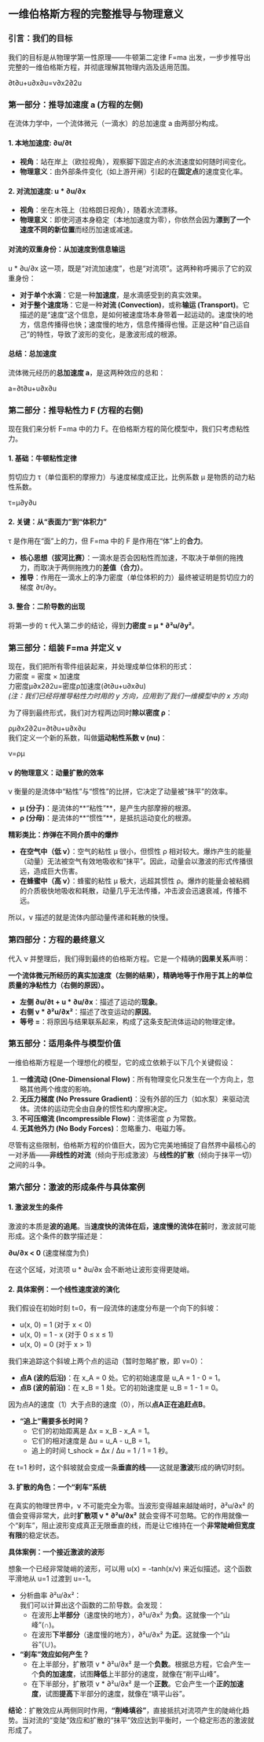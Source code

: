 ## **一维伯格斯方程的完整推导与物理意义**

### **引言：我们的目标**

我们的目标是从物理学第一性原理——牛顿第二定律 F=ma 出发，一步步推导出完整的一维伯格斯方程，并彻底理解其物理内涵及适用范围。

∂t∂u​+u∂x∂u​=ν∂x2∂2u​

### **第一部分：推导加速度 a (方程的左侧)**

在流体力学中，一个流体微元（一滴水）的总加速度 a 由两部分构成。

#### **1\. 本地加速度: ∂u/∂t**

* **视角**：站在岸上（欧拉视角），观察脚下固定点的水流速度如何随时间变化。  
* **物理意义**：由外部条件变化（如上游开闸）引起的在**固定点**的速度变化率。

#### **2\. 对流加速度: u \* ∂u/∂x**

* **视角**：坐在木筏上（拉格朗日视角），随着水流漂移。  
* **物理意义**：即使河道本身稳定（本地加速度为零），你依然会因为**漂到了一个速度不同的新位置**而经历加速或减速。

#### 对流的双重身份：从加速度到信息输运

u \* ∂u/∂x 这一项，既是“对流加速度”，也是“对流项”。这两种称呼揭示了它的双重身份：

* **对于单个水滴**：它是一种**加速度**，是水滴感受到的真实效果。  
* **对于整个速度场**：它是一种**对流 (Convection)**，或称**输运 (Transport)**。它描述的是“速度”这个信息，是如何被速度场本身带着一起运动的。速度快的地方，信息传播得也快；速度慢的地方，信息传播得也慢。正是这种“自己运自己”的特性，导致了波形的变化，是激波形成的根源。

#### **总结：总加速度**

流体微元经历的**总加速度 a**，是这两种效应的总和：

a=∂t∂u​+u∂x∂u​

### **第二部分：推导粘性力 F (方程的右侧)**

现在我们来分析 F=ma 中的力 F。在伯格斯方程的简化模型中，我们只考虑粘性力。

#### **1\. 基础：牛顿粘性定律**

剪切应力 τ（单位面积的摩擦力）与速度梯度成正比，比例系数 μ 是物质的动力粘性系数。

τ=μ∂y∂u​

#### **2\. 关键：从“表面力”到“体积力”**

τ 是作用在“面”上的力，但 F=ma 中的 F 是作用在“体”上的**合力**。

* **核心思想（拔河比赛）**：一滴水是否会因粘性而加速，不取决于单侧的拖拽力，而取决于两侧拖拽力的**差值（合力）**。  
* **推导**：作用在一滴水上的净力密度（单位体积的力）最终被证明是剪切应力的梯度 ∂τ/∂y。

#### **3\. 整合：二阶导数的出现**

将第一步的 τ 代入第二步的结论，得到**力密度 \= μ \* ∂²u/∂y²**。

### **第三部分：组装 F=ma 并定义 ν**

现在，我们把所有零件组装起来，并处理成单位体积的形式：  
力密度 \= 密度 × 加速度  
力密度μ∂x2∂2u​​​=密度ρ​​加速度(∂t∂u​+u∂x∂u​)​​  
*(注：我们已经将推导粘性力时用的 y 方向，应用到了我们一维模型中的 x 方向)*

为了得到最终形式，我们对方程两边同时**除以密度 ρ**：

ρμ​∂x2∂2u​=∂t∂u​+u∂x∂u​  
我们定义一个新的系数，叫做**运动粘性系数 ν (nu)**：

ν=ρμ​

#### ν 的物理意义：动量扩散的效率

ν 衡量的是流体中“粘性”与“惯性”的比拼，它决定了动量被“抹平”的效率。

* **μ (分子)**：是流体的\*\*“粘性”\*\*，是产生内部摩擦的根源。  
* **ρ (分母)**：是流体的\*\*“惯性”\*\*，是抵抗运动变化的根源。

**精彩类比：炸弹在不同介质中的爆炸**

* **在空气中（低 ν）**：空气的粘性 μ 很小，但惯性 ρ 相对较大。爆炸产生的能量（动量）无法被空气有效地吸收和“抹平”。因此，动量会以激波的形式传播很远，造成巨大伤害。  
* **在蜂蜜中（高 ν）**：蜂蜜的粘性 μ 极大，远超其惯性 ρ。爆炸的能量会被粘稠的介质极快地吸收和耗散，动量几乎无法传播，冲击波会迅速衰减，传播不远。

所以，ν 描述的就是流体内部动量传递和耗散的快慢。

### **第四部分：方程的最终意义**

代入 ν 并整理后，我们得到最终的伯格斯方程。它是一个精确的**因果关系**声明：

**一个流体微元所经历的真实加速度（左侧的结果），精确地等于作用于其上的单位质量的净粘性力（右侧的原因）。**

* **左侧 ∂u/∂t \+ u \* ∂u/∂x**：描述了运动的**现象**。  
* **右侧 ν \* ∂²u/∂x²**：描述了改变运动的**原因**。  
* **等号 \=**：将原因与结果联系起来，构成了这条支配流体运动的物理定律。

### **第五部分：适用条件与模型价值**

一维伯格斯方程是一个理想化的模型，它的成立依赖于以下几个关键假设：

1. **一维流动 (One-Dimensional Flow)**：所有物理变化只发生在一个方向上，忽略其他两个维度的影响。  
2. **无压力梯度 (No Pressure Gradient)**：没有外部的压力（如水泵）来驱动流体。流体的运动完全由自身的惯性和内摩擦决定。  
3. **不可压缩流 (Incompressible Flow)**：流体密度 ρ 为常数。  
4. **无其他外力 (No Body Forces)**：忽略重力、电磁力等。

尽管有这些限制，伯格斯方程的价值巨大，因为它完美地捕捉了自然界中最核心的一对矛盾——**非线性的对流**（倾向于形成激波）与**线性的扩散**（倾向于抹平一切）之间的斗争。

### **第六部分：激波的形成条件与具体案例**

#### **1\. 激波发生的条件**

激波的本质是**波的追尾**。当**速度快的流体在后，速度慢的流体在前**时，激波就可能形成。这个条件的数学描述是：

**∂u/∂x \< 0** (速度梯度为负)

在这个区域，对流项 u \* ∂u/∂x 会不断地让波形变得更陡峭。

#### **2\. 具体案例：一个线性速度波的演化**

我们假设在初始时刻 t=0，有一段流体的速度分布是一个向下的斜坡：

* u(x, 0\) \= 1 (对于 x \< 0\)  
* u(x, 0\) \= 1 \- x (对于 0 ≤ x ≤ 1\)  
* u(x, 0\) \= 0 (对于 x \> 1\)

我们来追踪这个斜坡上两个点的运动（暂时忽略扩散，即 ν=0）：

* **点A (波的后沿)**：在 x\_A \= 0 处。它的初始速度是 u\_A \= 1 \- 0 \= 1。  
* **点B (波的前沿)**：在 x\_B \= 1 处。它的初始速度是 u\_B \= 1 \- 1 \= 0。

因为点A的速度（1）大于点B的速度（0），所以**点A正在追赶点B**。

* **“追上”需要多长时间？**  
  * 它们的初始距离是 Δx \= x\_B \- x\_A \= 1。  
  * 它们的相对速度是 Δu \= u\_A \- u\_B \= 1。  
  * 追上的时间 t\_shock \= Δx / Δu \= 1 / 1 \= 1 秒。

在 t=1 秒时，这个斜坡就会变成一条**垂直的线**——这就是**激波**形成的确切时刻。

#### **3\. 扩散的角色：一个“刹车”系统**

在真实的物理世界中，ν 不可能完全为零。当波形变得越来越陡峭时，∂²u/∂x² 的值会变得非常大，此时**扩散项 ν \* ∂²u/∂x²** 就会变得不可忽略。它的作用就像一个“刹车”，阻止波形变成真正无限垂直的线，而是让它维持在一个**非常陡峭但宽度有限**的稳定状态。

**具体案例：一个接近激波的波形**

想象一个已经非常陡峭的波形，可以用 u(x) \= \-tanh(x/ν) 来近似描述。这个函数平滑地从 u=1 过渡到 u=-1。

* 分析曲率 ∂²u/∂x²：  
  我们可以计算出这个函数的二阶导数。会发现：  
  * 在波形**上半部分**（速度快的地方），∂²u/∂x² 为**负**。这就像一个“山峰”(∩)。  
  * 在波形**下半部分**（速度慢的地方），∂²u/∂x² 为**正**。这就像一个“山谷”(∪)。  
* **“刹车”效应如何产生？**  
  * 在上半部分，扩散项 ν \* ∂²u/∂x² 是一个**负数**。根据总方程，它会产生一个**负的加速度**，试图**降低**上半部分的速度，就像在“削平山峰”。  
  * 在下半部分，扩散项 ν \* ∂²u/∂x² 是一个**正数**。它会产生一个**正的加速度**，试图**提高**下半部分的速度，就像在“填平山谷”。

**结论**：扩散效应从两侧同时作用，**“削峰填谷”**，直接抵抗对流项产生的陡峭化趋势。当对流的“变陡”效应和扩散的“抹平”效应达到平衡时，一个稳定形态的激波就形成了。